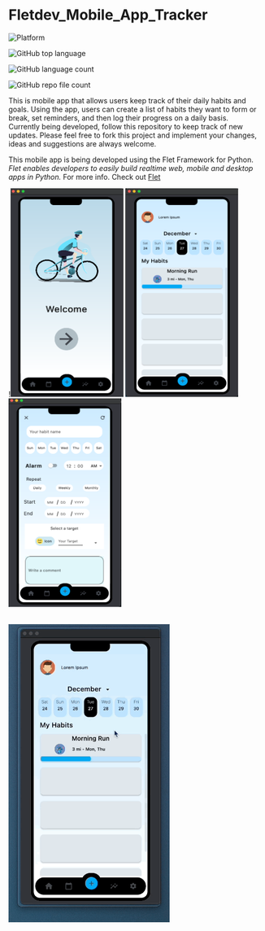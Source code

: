 # Fletdev_Mobile_App_Tracker



![Platform](https://img.shields.io/badge/platform-browser%20%7C%20PWA%20%7C%20windows%20%7C%20macos%20%7C%20linux-lightgrey)

![GitHub top language](https://img.shields.io/github/languages/top/JorgeAlvarez21/Fletdev_Mobile_App_Tracker)

![GitHub language count](https://img.shields.io/github/languages/count/JorgeAlvarez21/Fletdev_Mobile_App_Tracker)

![GitHub repo file count](https://img.shields.io/github/directory-file-count/JorgeAlvarez21/Fletdev_Mobile_App_Tracker?color=ry)

This is mobile app that allows users keep track of their daily habits and goals. Using the app, users can create a list of habits they want to form or break, set reminders, and then log their progress on a daily basis.
<br>
Currently being developed, follow this repository to keep track of new updates. Please feel free to fork this project and implement your changes, ideas and suggestions are always welcome.

This mobile app is being developed using the Flet Framework for Python. _Flet enables developers to easily build realtime web, mobile and desktop apps in Python._ For more info. Check out <a href="https://flet.dev/">Flet</a>

!<img src="display_demo/intro.jpeg" height=410, width=222>
<img src="display_demo/home.jpeg" height=410, width=222>
<img src="display_demo/tasks.jpeg" height=410, width=222>


<br>
<img src="display_demo/quickdemo.gif" height=586, width=317>

